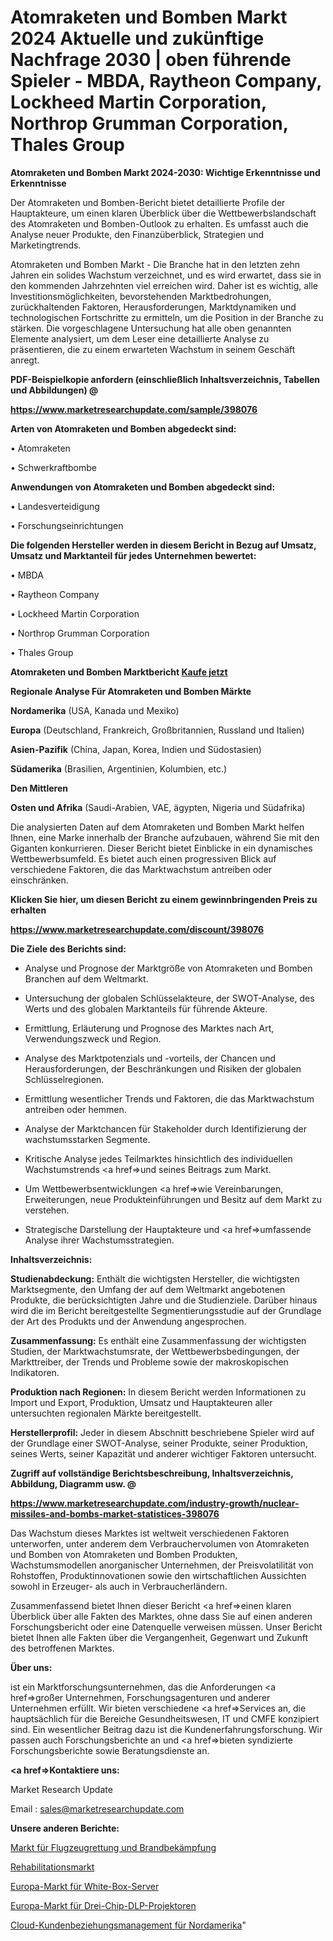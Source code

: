 # Atomraketen und Bomben Markt 2024 Aktuelle und zukünftige Nachfrage 2030 | oben führende Spieler - MBDA, Raytheon Company, Lockheed Martin Corporation, Northrop Grumman Corporation, Thales Group

<strong>Atomraketen und Bomben Markt 2024-2030: Wichtige Erkenntnisse und Erkenntnisse</strong>

Der Atomraketen und Bomben-Bericht bietet detaillierte Profile der Hauptakteure, um einen klaren Überblick über die Wettbewerbslandschaft des Atomraketen und Bomben-Outlook zu erhalten. Es umfasst auch die Analyse neuer Produkte, den Finanzüberblick, Strategien und Marketingtrends.

Atomraketen und Bomben Markt - Die Branche hat in den letzten zehn Jahren ein solides Wachstum verzeichnet, und es wird erwartet, dass sie in den kommenden Jahrzehnten viel erreichen wird. Daher ist es wichtig, alle Investitionsmöglichkeiten, bevorstehenden Marktbedrohungen, zurückhaltenden Faktoren, Herausforderungen, Marktdynamiken und technologischen Fortschritte zu ermitteln, um die Position in der Branche zu stärken. Die vorgeschlagene Untersuchung hat alle oben genannten Elemente analysiert, um dem Leser eine detaillierte Analyse zu präsentieren, die zu einem erwarteten Wachstum in seinem Geschäft anregt.



<strong><b>PDF-Beispielkopie anfordern (einschließlich Inhaltsverzeichnis, Tabellen und Abbildungen) @ </b></strong>

<strong><a href=https://www.marketresearchupdate.com/sample/398076>

<strong>https://www.marketresearchupdate.com/sample/398076</u></a></strong></strong>



<strong>Arten von Atomraketen und Bomben abgedeckt sind:</strong>

• Atomraketen

• Schwerkraftbombe



<strong>Anwendungen von Atomraketen und Bomben abgedeckt sind:</strong>

• Landesverteidigung

• Forschungseinrichtungen



<strong>Die folgenden Hersteller werden in diesem Bericht in Bezug auf Umsatz, Umsatz und Marktanteil für jedes Unternehmen bewertet:</strong>

• MBDA

• Raytheon Company

• Lockheed Martin Corporation

• Northrop Grumman Corporation

• Thales Group



<strong>Atomraketen und Bomben Marktbericht <a href=https://www.marketresearchupdate.com/buynow/398076>Kaufe jetzt</a></strong>



<strong>Regionale Analyse Für Atomraketen und Bomben Märkte</strong>



<strong>Nordamerika</strong> (USA, Kanada und Mexiko)



<strong>Europa</strong> (Deutschland, Frankreich, Großbritannien, Russland und Italien)



<strong>Asien-Pazifik</strong> (China, Japan, Korea, Indien und Südostasien)



<strong>Südamerika</strong> (Brasilien, Argentinien, Kolumbien, etc.)



<strong>Den Mittleren</strong> 

<strong>Osten und Afrika</strong> (Saudi-Arabien, VAE, ägypten, Nigeria und Südafrika)

Die analysierten Daten auf dem Atomraketen und Bomben Markt helfen Ihnen, eine Marke innerhalb der Branche aufzubauen, während Sie mit den Giganten konkurrieren. Dieser Bericht bietet Einblicke in ein dynamisches Wettbewerbsumfeld. Es bietet auch einen progressiven Blick auf verschiedene Faktoren, die das Marktwachstum antreiben oder einschränken.



<strong>Klicken Sie hier, um diesen Bericht zu einem gewinnbringenden Preis zu erhalten
</strong>

<strong><a href=https://www.marketresearchupdate.com/discount/398076>https://www.marketresearchupdate.com/discount/398076</b></u></strong></a>



<strong>Die Ziele des Berichts sind:</strong>

- Analyse und Prognose der Marktgröße von Atomraketen und Bomben Branchen auf dem Weltmarkt.

- Untersuchung der globalen Schlüsselakteure, der SWOT-Analyse, des Werts und des globalen Marktanteils für führende Akteure.

- Ermittlung, Erläuterung und Prognose des Marktes nach Art, Verwendungszweck und Region.

- Analyse des Marktpotenzials und -vorteils, der Chancen und Herausforderungen, der Beschränkungen und Risiken der globalen Schlüsselregionen.

- Ermittlung wesentlicher Trends und Faktoren, die das Marktwachstum antreiben oder hemmen.

- Analyse der Marktchancen für Stakeholder durch Identifizierung der wachstumsstarken Segmente.

- Kritische Analyse jedes Teilmarktes hinsichtlich des individuellen Wachstumstrends <a href=>und</a> seines Beitrags zum Markt.

- Um Wettbewerbsentwicklungen <a href=>wie</a> Vereinbarungen, Erweiterungen, neue Produkteinführungen und Besitz auf dem Markt zu verstehen.

- Strategische Darstellung der Hauptakteure und <a href=>umfas</a>sende Analyse ihrer Wachstumsstrategien.



<strong>Inhaltsverzeichnis:</strong>



<strong>Studienabdeckung:</strong> Enthält die wichtigsten Hersteller, die wichtigsten Marktsegmente, den Umfang der auf dem Weltmarkt angebotenen Produkte, die berücksichtigten Jahre und die Studienziele. Darüber hinaus wird die im Bericht bereitgestellte Segmentierungsstudie auf der Grundlage der Art des Produkts und der Anwendung angesprochen.



<strong>Zusammenfassung:</strong> Es enthält eine Zusammenfassung der wichtigsten Studien, der Marktwachstumsrate, der Wettbewerbsbedingungen, der Markttreiber, der Trends und Probleme sowie der makroskopischen Indikatoren.



<strong>Produktion nach Regionen:</strong> In diesem Bericht werden Informationen zu Import und Export, Produktion, Umsatz und Hauptakteuren aller untersuchten regionalen Märkte bereitgestellt.



<strong>Herstellerprofil:</strong> Jeder in diesem Abschnitt beschriebene Spieler wird auf der Grundlage einer SWOT-Analyse, seiner Produkte, seiner Produktion, seines Werts, seiner Kapazität und anderer wichtiger Faktoren untersucht.



<strong><b>Zugriff auf vollständige Berichtsbeschreibung, Inhaltsverzeichnis, Abbildung, Diagramm usw. @ </b></strong>

<strong><a href=https://www.marketresearchupdate.com/industry-growth/nuclear-missiles-and-bombs-market-statistices-398076>https://www.marketresearchupdate.com/industry-growth/nuclear-missiles-and-bombs-market-statistices-398076</a></strong>

Das Wachstum dieses Marktes ist weltweit verschiedenen Faktoren unterworfen, unter anderem dem Verbrauchervolumen von Atomraketen und Bomben von Atomraketen und Bomben Produkten, Wachstumsmodellen anorganischer Unternehmen, der Preisvolatilität von Rohstoffen, Produktinnovationen sowie den wirtschaftlichen Aussichten sowohl in Erzeuger- als auch in Verbraucherländern.

Zusammenfassend bietet Ihnen dieser Bericht <a href=>einen</a> klaren Überblick über alle Fakten des Marktes, ohne dass Sie auf einen anderen Forschungsbericht oder eine Datenquelle verweisen müssen. Unser Bericht bietet Ihnen alle Fakten über die Vergangenheit, Gegenwart und Zukunft des betroffenen Marktes.



<strong>Über uns:</strong>

 ist ein Marktforschungsunternehmen, das die Anforderungen <a href=>großer</a> Unternehmen, Forschungsagenturen und anderer Unternehmen erfüllt. Wir bieten verschiedene <a href=>Services</a> an, die hauptsächlich für die Bereiche Gesundheitswesen, IT und CMFE konzipiert sind. Ein wesentlicher Beitrag dazu ist die Kundenerfahrungsforschung. Wir passen auch Forschungsberichte an und <a href=>bieten</a> syndizierte Forschungsberichte sowie Beratungsdienste an.



<strong><a href=>Kontaktiere uns:</a></strong>

Market Research Update

Email : sales@marketresearchupdate.com



<strong>Unsere anderen Berichte:</strong>

<a href=https://www.linkedin.com/pulse/aircraft-rescue-firefighting-market-2023-2029-in-depth>Markt für Flugzeugrettung und Brandbekämpfung</a>

<a href=https://www.linkedin.com/pulse/rehabilitation-market-size-emerging>Rehabilitationsmarkt</a>

<a href=https://www.linkedin.com/pulse/europe-white-box-server-market-size-share-trends-growth>Europa-Markt für White-Box-Server</a>

<a href=https://www.linkedin.com/pulse/europe-three-chip-dlp-projector-market-2023-2030>Europa-Markt für Drei-Chip-DLP-Projektoren</a>

<a href=https://www.linkedin.com/pulse/north-america-cloud-customer-relationship-management>Cloud-Kundenbeziehungsmanagement für Nordamerika</a>"
